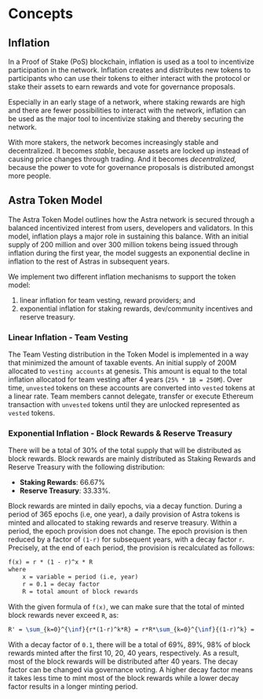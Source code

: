 <!--
order: 1
-->

# Concepts

## Inflation

In a Proof of Stake (PoS) blockchain, inflation is used as a tool to incentivize
participation in the network. Inflation creates and distributes new tokens to
participants who can use their tokens to either interact with the protocol or
stake their assets to earn rewards and vote for governance proposals.

Especially in an early stage of a network, where staking rewards are high and
there are fewer possibilities to interact with the network, inflation can be
used as the major tool to incentivize staking and thereby securing the network.

With more stakers, the network becomes increasingly stable and decentralized. It
becomes *stable*, because assets are locked up instead of causing price changes
through trading. And it becomes *decentralized,* because the power to vote for
governance proposals is distributed amongst more people.

## Astra Token Model

The Astra Token Model outlines how the Astra network is secured through a
balanced incentivized interest from users, developers and validators. In this
model, inflation plays a major role in sustaining this balance. With an initial
supply of 200 million and over 300 million tokens being issued through inflation
during the first year, the model suggests an exponential decline in inflation to
the rest of Astras in subsequent years.

We implement two different inflation mechanisms to support the token model:

1. linear inflation for team vesting, reward providers; and
2. exponential inflation for staking rewards, dev/community incentives and reserve treasury.

### Linear Inflation - Team Vesting

The Team Vesting distribution in the Token Model is implemented in a way that
minimized the amount of taxable events. An initial supply of 200M allocated to
`vesting accounts` at genesis. This amount is equal to the total inflation
allocatod for team vesting after 4 years (`25% * 1B = 250M`). Over time,
`unvested` tokens on these accounts are converted into `vested` tokens at a
linear rate. Team members cannot delegate, transfer or execute Ethereum
transaction with `unvested` tokens until they are unlocked represented as
`vested` tokens.

### Exponential Inflation - Block Rewards & Reserve Treasury
There will be a total of 30% of the total supply that will be distributed as block rewards. Block rewards are mainly 
distributed as Staking Rewards and Reserve Treasury with the following distribution:
- **Staking Rewards**: 66.67%
- **Reserve Treasury**: 33.33%.

Block rewards are minted in daily epochs, via a decay function. During a period of 365 epochs (i.e, one year), a
daily provision of Astra tokens is minted and allocated to staking rewards and reserve treasury. Within a period,
the epoch provision does not change. The epoch provision is then reduced by a factor of `(1-r)` for subsequent years, 
with a decay factor `r`. Precisely, at the end of each period, the provision is recalculated as follows:
```latex
f(x) = r * (1 - r)^x * R
where
    x = variable = period (i.e, year)
    r = 0.1 = decay factor
    R = total amount of block rewards
```

With the given formula of `f(x)`, we can make sure that the total of minted block rewards never exceed `R`, as:
```latex
R' = \sum_{k=0}^{\inf}{r*(1-r)^k*R} = r*R*\sum_{k=0}^{\inf}{(1-r)^k} = r*R*1/(1-(1-r)) = r*R/r = R
```

With a decay factor of `0.1`, there will be a total of 69%, 89%, 98% of block rewards minted after the first 10, 20, 40 years,
respectively. As a result, most of the block rewards will be distributed after 40 years. The decay factor can be changed via 
governance voting. A higher decay factor means it takes less time to mint most of the block rewards while a lower
decay factor results in a longer minting period.